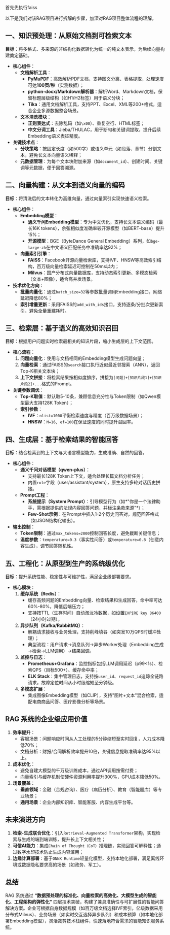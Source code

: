 首先先执行faiss


以下是我们对该RAG项目进行拆解的步骤，加深对RAG项目整体流程的理解。

## **一、知识预处理：从原始文档到可检索文本**  
**目标**：将多格式、多来源的非结构化数据转化为统一的纯文本表示，为后续向量构建奠定基础。  
- **核心组件**：  
  - **文档解析工具**：  
    - **PyMuPDF**：高效解析PDF文档，支持图文分离、表格提取，处理速度可达**100页/秒**（实测数据）；  
    - **python-docx/Markdown解析器**：解析Word、Markdown文档，保留标题层级结构（如H1/H2标签）用于语义分块；  
    - **Tika**：通用文档解析工具，支持PPT、Excel、XML等200+格式，适合企业多源数据整合场景。  
  - **文本清洗模块**：  
    - **正则表达式**：去除乱码（如`\x00`）、重复空行、HTML标签；  
    - **中文分词工具**：Jieba/THULAC，用于断句和关键词提取，提升后续Embedding语义表征精度。  
- **关键技术点**：  
  - **分块策略**：按固定长度（如500字）或语义单元（如段落、章节）分割文本，避免长文本向量语义稀释；  
  - **元数据管理**：为每个文本块附加来源（如`document_id`）、创建时间、关键词等元数据，便于回答溯源。  


## **二、向量构建：从文本到语义向量的编码**  
**目标**：将清洗后的文本转化为高维向量，通过向量索引实现快速语义检索。  
- **核心组件**：  
  - **Embedding模型**：  
    - **通义千问Embedding模型**：专为中文优化，支持长文本语义编码（最长16K tokens），余弦相似度准确率较开源模型（如BERT-base）提升15%；  
    - **开源模型**：BGE（ByteDance General Embedding）系列，如`bge-large-zh`在中文语义匹配任务中准确率达92%；  
  - **向量索引引擎**：  
    - **FAISS**：Facebook开源向量检索库，支持IVF、HNSW等高效索引结构，百万级向量检索延迟可控制在50ms以内；  
    - **Milvus**：国产分布式向量数据库，支持动态索引更新、多模态检索（文本+图像），适合高并发场景。  
- **技术优化方向**：  
  - **批量向量化**：通过`batch_size=32`等参数批量调用Embedding接口，网络延迟降低80%；  
  - **索引增量更新**：采用FAISS的`add_with_ids`接口，支持逐条/分批次更新索引，避免全量重建耗时。  


## **三、检索层：基于语义的高效知识召回**  
**目标**：根据用户问题实时检索最相关的知识片段，缩小生成层的上下文范围。  
- **核心流程**：  
  1. **问题向量化**：使用与文档相同的Embedding模型生成问题向量；  
  2. **向量检索**：通过FAISS的`search`接口执行近似最近邻搜索（ANN），返回Top-K相关文本块；  
  3. **上下文拼接**：将检索结果按相似度排序，拼接为`[问题]+[知识片段1]+[知识片段2]+...`格式的Prompt。  
- **关键参数调优**：  
  - **Top-K取值**：默认取5-10条，兼顾信息充分性与Token限制（如Qwen模型最大支持128K Token）；  
  - **索引参数**：  
    - **IVF**：`nlist=1000`平衡检索速度与精度（百万级数据场景）；  
    - **HNSW**：`M=16, ef=100`在保证速度的同时提升召回率。  


## **四、生成层：基于检索结果的智能回答**  
**目标**：结合检索到的上下文与大语言模型能力，生成准确、自然的回答。  
- **核心组件**：  
  - **通义千问对话模型（qwen-plus）**：  
    - 支持最长128K Token上下文，适合处理长篇文档分析任务；  
    - 内置`role`字段（user/assistant/system），原生支持多轮对话历史拼接。  
  - **Prompt工程**：  
    - **系统提示（System Prompt）**：引导模型行为（如*"你是一个法律助手，需根据提供的法规内容回答问题，并标注条款来源"*）；  
    - **Few-Shot示例**：在Prompt中插入1-2个历史问答对，规范回答格式（如JSON结构化输出）。  
- **输出控制**：  
  - **Token限制**：通过`max_tokens=2000`控制回答长度，避免截断关键信息；  
  - **温度参数**：`temperature=0.3`（事实性问答）或`temperature=0.8`（创意内容生成），调节回答随机性。  


## **五、工程化：从原型到生产的系统级优化**  
**目标**：提升系统性能、稳定性与可维护性，满足企业级部署要求。  
- **核心模块**：  
  1. **缓存系统（Redis）**：  
     - 缓存高频问题的Embedding向量、检索结果和生成回答，命中率可达60%-80%，降低后端压力；  
     - 支持按TTL（生存时间）自动淘汰冷数据，如设置`EXPIRE key 86400`（24小时过期）。  
  2. **异步队列（Kafka/RabbitMQ）**：  
     - 解耦请求接收与业务处理，支持削峰填谷（如突发10万QPS时缓冲处理）；  
     - 典型流程：用户请求→消息队列→异步Worker处理（Embedding生成→检索→LLM调用）→结果回调。  
  3. **监控与日志**：  
     - **Prometheus+Grafana**：监控指标包括LLM调用延迟（p99<1s）、检索QPS（目标500+）、缓存命中率；  
     - **ELK Stack**：集中管理日志，支持按`user_id`、`request_id`追踪全链路请求，故障定位时间从小时级缩短至分钟级。  
  4. **多模态扩展**：  
     - 集成图像Embedding模型（如CLIP），支持"图片+文本"混合检索，适配电商商品问答、医疗影像分析等场景。  


## **RAG 系统的企业级应用价值**  
1. **效率提升**：  
   - 客服场景：问题响应时间从人工处理的5分钟缩短至实时回复，人力成本降低70%；  
   - 文档分析：财报/合同解析效率提升10倍，关键信息提取准确率达95%以上。  
2. **成本优化**：  
   - 避免自建大模型的千万级训练成本，通过API调用按需付费；  
   - 向量索引与缓存机制使硬件资源利用率提升300%，GPU成本降低50%。  
3. **场景覆盖**：  
   - **垂直领域**：金融（合规咨询）、医疗（病历分析）、教育（智能题库）等专业场景；  
   - **通用场景**：企业内部知识库、智能客服、内容生成平台等。  


## **未来演进方向**  
1. **检索-生成联合优化**：引入`Retrieval-Augmented Transformer`架构，实现检索与生成的端到端训练，提升长上下文相关性；  
2. **可信AI能力**：集成`Chain of Thought（CoT）`推理链，实现回答可解释性；通过数字水印技术防止生成内容滥用；  
3. **边缘计算部署**：基于`ONNX Runtime`轻量化模型，支持本地化部署，满足离线环境或数据隐私要求高的场景（如政务、军工）。  


## **总结**  
RAG 系统通过 **“数据预处理的标准化、向量检索的高效化、大模型生成的智能化、工程架构的弹性化”** 四层技术突破，构建了兼具准确性与可扩展性的智能问答解决方案。企业可根据自身数据规模（如百万级文档选择IVF索引，亿级数据采用分布式Milvus）、业务场景（如实时交互选择异步队列）和成本预算（如本地化部署Embedding模型），灵活裁剪技术栈组件，快速落地符合需求的智能知识服务系统。
